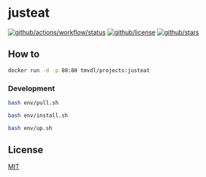 # justeat

[![github/actions/workflow/status](https://img.shields.io/github/actions/workflow/status/brtmvdl/justeat/docker-push.yml)](https://img.shields.io/github/actions/workflow/status/brtmvdl/justeat/docker-push.yml) [![github/license](https://img.shields.io/github/license/brtmvdl/justeat)](https://img.shields.io/github/license/brtmvdl/justeat) [![github/stars](https://img.shields.io/github/stars/brtmvdl/justeat?style=social)](https://img.shields.io/github/stars/brtmvdl/antify?style=social)

## How to

```sh
docker run -d -p 80:80 tmvdl/projects:justeat
```

### Development

```sh
bash env/pull.sh 

bash env/install.sh 

bash env/up.sh 
```

## License

[MIT](./LICENSE)
